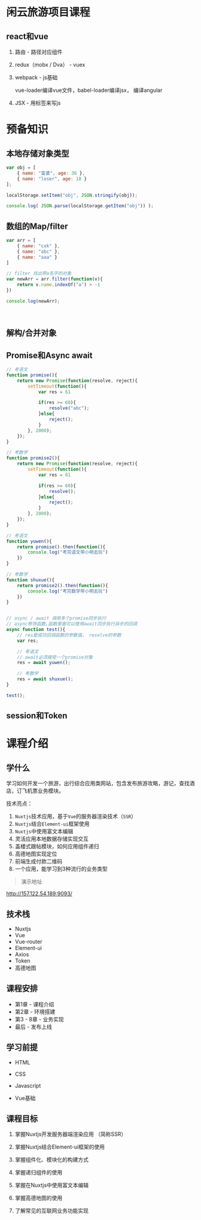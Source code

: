 # 闲云旅游项目课程

## react和vue

1. 路由 - 路径对应组件

2. redux（mobx / Dva） - vuex

3. webpack - js基础 

    vue-loader编译vue文件，babel-loader编译jsx， 编译angular

4. JSX - 用标签来写js



# 预备知识

## 本地存储对象类型

```js
var obj = [
    { name: "富婆", age: 36 },
    { name: "loser", age: 18 }
];

localStorage.setItem("obj", JSON.stringify(obj));

console.log( JSON.parse(localStorage.getItem("obj")) );
```



## 数组的Map/filter

```js
var arr = [
    { name: "cxk" },
    { name: "abc" },
    { name: "aaa" }
]

// filter 找出带a名字的对象
var newArr = arr.filter(function(v){
    return v.name.indexOf("a") > -1
})

console.log(newArr);
```



​		

## 解构/合并对象



## Promise和Async await

```js
// 考语文
function promise(){
    return new Promise(function(resolve, reject){
        setTimeout(function(){
            var res = 61

            if(res >= 60){
                resolve("abc");
            }else{
                reject();
            }
        }, 2000);
    });
}

// 考数学
function promise2(){
    return new Promise(function(resolve, reject){
        setTimeout(function(){
            var res = 61

            if(res >= 60){
                resolve();
            }else{
                reject();
            }
        }, 2000);
    });
}

// 考语文
function yuwen(){
    return promise().then(function(){
        console.log("考完语文带小明去玩")
    })
}

// 考数学
function shuxue(){
    return promise2().then(function(){
        console.log("考完数学带小明去玩")
    })
}


// async / await 调用多个promise同步执行
// async修饰函数,函数里面可以使用await同步执行异步的回调
async function test(){
    // res是成功回调函数的参数值， resolve的参数
    var res;

    // 考语文
    // await必须接受一个promise对象
    res = await yuwen();

    // 考数学
    res = await shuxue();
}

test();
```



## session和Token







# 课程介绍



## 学什么

学习如何开发一个旅游，出行综合应用类网站，包含发布旅游攻略，游记，查找酒店，订飞机票业务模块。

技术亮点：

1. `Nuxtjs`技术应用，基于`Vue`的服务器渲染技术（`SSR`）
2. `Nuxtjs`结合`Element-ui`框架使用
3. `Nuxtjs`中使用富文本编辑
4. 灵活应用本地数据存储实现交互
5. 盖楼式跟帖模块，如何应用组件递归
6. 高德地图实现定位
7. 前端生成付款二维码
8. 一个应用，能学习到3种流行的业务类型

> 演示地址

<http://157.122.54.189:9093/>



## 技术栈

* Nuxtjs
* Vue
* Vue-router
* Element-ui
* Axios
* Token
* 高德地图



## 课程安排

* 第1章 - 课程介绍
* 第2章 - 环境搭建
* 第3 - 8章 - 业务实现
* 最后 - 发布上线

## 学习前提

* HTML

* CSS

* Javascript

* Vue基础


## 课程目标

1. 掌握Nuxtjs开发服务器端渲染应用 （简称SSR）

2. 掌握Nuxtjs结合Element-ui框架的使用
3. 掌握组件化、模块化的构建方式
4. 掌握递归组件的使用
5. 掌握在Nuxtjs中使用富文本编辑
6. 掌握高德地图的使用
7. 了解常见的互联网业务功能实现





